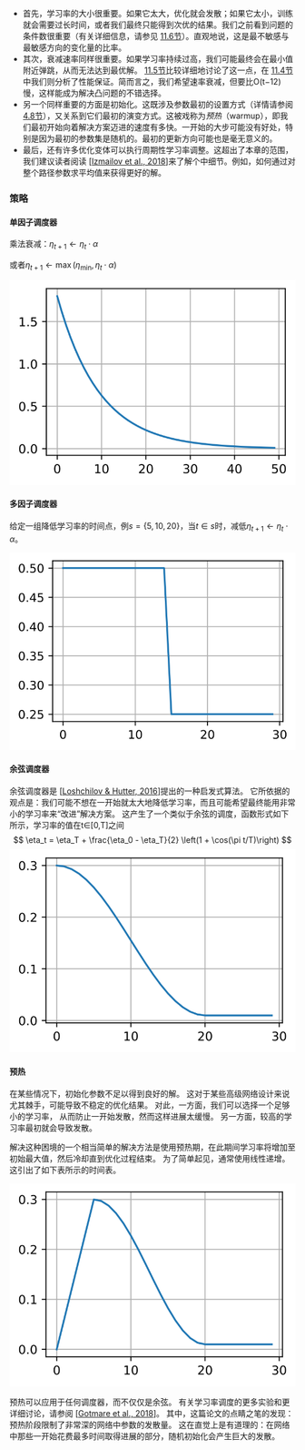 - 首先，学习率的大小很重要。如果它太大，优化就会发散；如果它太小，训练就会需要过长时间，或者我们最终只能得到次优的结果。我们之前看到问题的条件数很重要（有关详细信息，请参见 [11.6节](https://zh.d2l.ai/chapter_optimization/momentum.html#sec-momentum)）。直观地说，这是最不敏感与最敏感方向的变化量的比率。
- 其次，衰减速率同样很重要。如果学习率持续过高，我们可能最终会在最小值附近弹跳，从而无法达到最优解。 [11.5节](https://zh.d2l.ai/chapter_optimization/minibatch-sgd.html#sec-minibatch-sgd)比较详细地讨论了这一点，在 [11.4节](https://zh.d2l.ai/chapter_optimization/sgd.html#sec-sgd)中我们则分析了性能保证。简而言之，我们希望速率衰减，但要比O(t−12)慢，这样能成为解决凸问题的不错选择。
- 另一个同样重要的方面是初始化。这既涉及参数最初的设置方式（详情请参阅 [4.8节](https://zh.d2l.ai/chapter_multilayer-perceptrons/numerical-stability-and-init.html#sec-numerical-stability)），又关系到它们最初的演变方式。这被戏称为*预热*（warmup），即我们最初开始向着解决方案迈进的速度有多快。一开始的大步可能没有好处，特别是因为最初的参数集是随机的。最初的更新方向可能也是毫无意义的。
- 最后，还有许多优化变体可以执行周期性学习率调整。这超出了本章的范围，我们建议读者阅读 [[Izmailov et al., 2018](https://zh.d2l.ai/chapter_references/zreferences.html#id76)]来了解个中细节。例如，如何通过对整个路径参数求平均值来获得更好的解。

### 策略

#### 单因子调度器

乘法衰减：$\eta_{t+1} \leftarrow \eta_t \cdot \alpha$

或者$\eta_{t+1} \leftarrow \mathop{\mathrm{max}}(\eta_{\mathrm{min}}, \eta_t \cdot \alpha)$

![../_images/output_lr-scheduler_1dfeb6_68_0.svg](imags/output_lr-scheduler_1dfeb6_68_0.svg)

#### 多因子调度器

给定一组降低学习率的时间点，例$s = \{5, 10, 20\}$，当$t \in s$时，减低$\eta_{t+1} \leftarrow \eta_t \cdot \alpha$。

![../_images/output_lr-scheduler_1dfeb6_80_0.svg](imags/output_lr-scheduler_1dfeb6_80_0.svg)

#### 余弦调度器

余弦调度器是 [[Loshchilov & Hutter, 2016](https://zh.d2l.ai/chapter_references/zreferences.html#id101)]提出的一种启发式算法。 它所依据的观点是：我们可能不想在一开始就太大地降低学习率，而且可能希望最终能用非常小的学习率来“改进”解决方案。 这产生了一个类似于余弦的调度，函数形式如下所示，学习率的值在t∈[0,T]之间
$$
\eta_t = \eta_T + \frac{\eta_0 - \eta_T}{2} \left(1 + \cos(\pi t/T)\right)
$$
![../_images/output_lr-scheduler_1dfeb6_104_0.svg](imags/output_lr-scheduler_1dfeb6_104_0.svg)

#### 预热

在某些情况下，初始化参数不足以得到良好的解。 这对于某些高级网络设计来说尤其棘手，可能导致不稳定的优化结果。 对此，一方面，我们可以选择一个足够小的学习率， 从而防止一开始发散，然而这样进展太缓慢。 另一方面，较高的学习率最初就会导致发散。

解决这种困境的一个相当简单的解决方法是使用预热期，在此期间学习率将增加至初始最大值，然后冷却直到优化过程结束。 为了简单起见，通常使用线性递增。 这引出了如下表所示的时间表。

![../_images/output_lr-scheduler_1dfeb6_128_0.svg](imags/output_lr-scheduler_1dfeb6_128_0.svg)

预热可以应用于任何调度器，而不仅仅是余弦。 有关学习率调度的更多实验和更详细讨论，请参阅 [[Gotmare et al., 2018](https://zh.d2l.ai/chapter_references/zreferences.html#id49)]。 其中，这篇论文的点睛之笔的发现：预热阶段限制了非常深的网络中参数的发散量。 这在直觉上是有道理的：在网络中那些一开始花费最多时间取得进展的部分，随机初始化会产生巨大的发散。